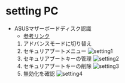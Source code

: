 # setting PC
- ASUSマザーボードディスク認識
    - [参考リンク](http://jisaku-pc.net/hddnavi/uefi_bios_01.html)
    1. アドバンスモードに切り替え
    2. セキュリアブートメニュー
    ![setting1](http://jisaku-pc.net/hddnavi/wp-content/uploads/2017/07/tr06.png)
    3. セキュリアブートキーの管理
    ![setting2](http://jisaku-pc.net/hddnavi/wp-content/uploads/2017/07/tr07.png)
    4. セキュリアブートキーの削除
    ![setting3](http://jisaku-pc.net/hddnavi/wp-content/uploads/2017/07/tr08.png)
    5. 無効化を確認
    ![setting4](http://jisaku-pc.net/hddnavi/wp-content/uploads/2017/07/tr09.png)
